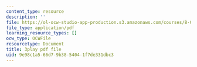 ```yaml
---
content_type: resource
description: ''
file: https://ol-ocw-studio-app-production.s3.amazonaws.com/courses/8-01sc-classical-mechanics-fall-2016/9e98c1a566d79b3854041f7de331dbc3_nWaoEjE8a8M.pdf
file_type: application/pdf
learning_resource_types: []
ocw_type: OCWFile
resourcetype: Document
title: 3play pdf file
uid: 9e98c1a5-66d7-9b38-5404-1f7de331dbc3
---
```

